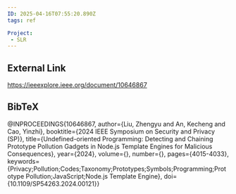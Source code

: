 ```yaml
---
ID: 2025-04-16T07:55:20.890Z
tags: ref

Project:
 - SLR
---
```

## External Link

https://ieeexplore.ieee.org/document/10646867

## BibTeX

@INPROCEEDINGS{10646867,   author={Liu, Zhengyu and An, Kecheng and Cao, Yinzhi},   booktitle={2024 IEEE Symposium on Security and Privacy (SP)},    title={Undefined-oriented Programming: Detecting and Chaining Prototype Pollution Gadgets in Node.js Template Engines for Malicious Consequences},    year={2024},   volume={},   number={},   pages={4015-4033},   keywords={Privacy;Pollution;Codes;Taxonomy;Prototypes;Symbols;Programming;Prototype Pollution;JavaScript;Node.js Template Engine},   doi={10.1109/SP54263.2024.00121}}
